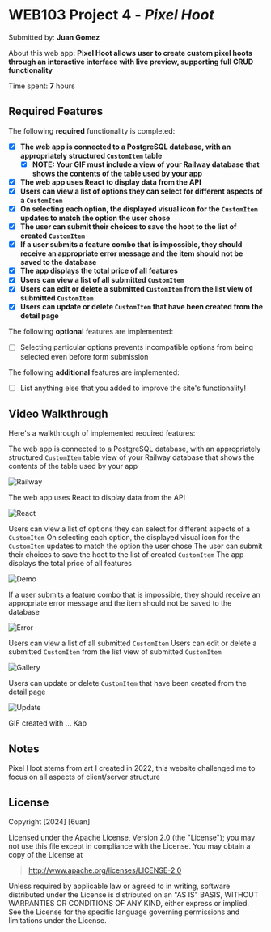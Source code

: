 # WEB103 Project 4 - *Pixel Hoot*

Submitted by: **Juan Gomez**

About this web app: **Pixel Hoot allows user to create custom pixel hoots through an interactive interface with live preview, supporting full CRUD functionality**

Time spent: **7** hours

## Required Features

The following **required** functionality is completed:

<!-- Make sure to check off completed functionality below -->
- [x] **The web app is connected to a PostgreSQL database, with an appropriately structured `CustomItem` table**
  - [x] **NOTE: Your GIF must include a view of your Railway database that shows the contents of the table used by your app**
- [x] **The web app uses React to display data from the API**
- [x] **Users can view a list of options they can select for different aspects of a `CustomItem`**
- [x] **On selecting each option, the displayed visual icon for the `CustomItem` updates to match the option the user chose**
- [x] **The user can submit their choices to save the hoot to the list of created `CustomItem`**
- [x] **If a user submits a feature combo that is impossible, they should receive an appropriate error message and the item should not be saved to the database**
- [x] **The app displays the total price of all features**
- [x] **Users can view a list of all submitted `CustomItem`**
- [x] **Users can edit or delete a submitted `CustomItem` from the list view of submitted `CustomItem`**
- [x] **Users can update or delete `CustomItem` that have been created from the detail page**

The following **optional** features are implemented:

- [ ] Selecting particular options prevents incompatible options from being selected even before form submission

The following **additional** features are implemented:

- [ ] List anything else that you added to improve the site's functionality!

## Video Walkthrough

Here's a walkthrough of implemented required features:

The web app is connected to a PostgreSQL database, with an appropriately structured `CustomItem` table
view of your Railway database that shows the contents of the table used by your app

![Railway](https://github.com/user-attachments/assets/ae7700f3-e69b-4f45-b690-8d6fff5cf249)

 The web app uses React to display data from the API

![React](https://github.com/user-attachments/assets/8d1da962-2bf5-44df-ab31-95839e2c879c)

Users can view a list of options they can select for different aspects of a `CustomItem`
On selecting each option, the displayed visual icon for the `CustomItem` updates to match the option the user chose
The user can submit their choices to save the hoot to the list of created `CustomItem`
The app displays the total price of all features

![Demo](https://github.com/user-attachments/assets/ab23638f-24bf-4043-ad28-87ed39a22051)


If a user submits a feature combo that is impossible, they should receive an appropriate error message and the item should not be saved to the database

![Error](https://github.com/user-attachments/assets/473136b6-16e6-4da3-90be-ea11a285f66b)

Users can view a list of all submitted `CustomItem`
Users can edit or delete a submitted `CustomItem` from the list view of submitted `CustomItem`

![Gallery](https://github.com/user-attachments/assets/ddf201bb-2d76-4a44-8ca0-b71eeffa34f8)

Users can update or delete `CustomItem` that have been created from the detail page

![Update](https://github.com/user-attachments/assets/3829820d-f86f-43a8-afa4-1d7bcfd7856e)


<!-- Replace this with whatever GIF tool you used! -->
GIF created with ...  Kap
<!-- Recommended tools:
[Kap](https://getkap.co/) for macOS
[ScreenToGif](https://www.screentogif.com/) for Windows
[peek](https://github.com/phw/peek) for Linux. -->

## Notes

Pixel Hoot stems from art I created in 2022, this website challenged me to focus on all aspects of client/server structure

## License

Copyright [2024] [6uan]

Licensed under the Apache License, Version 2.0 (the "License"); you may not use this file except in compliance with the License. You may obtain a copy of the License at

> http://www.apache.org/licenses/LICENSE-2.0

Unless required by applicable law or agreed to in writing, software distributed under the License is distributed on an "AS IS" BASIS, WITHOUT WARRANTIES OR CONDITIONS OF ANY KIND, either express or implied. See the License for the specific language governing permissions and limitations under the License.
